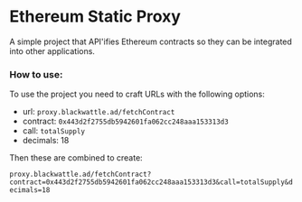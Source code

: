 # Ethereum Static Proxy

A simple project that API'ifies Ethereum contracts so they can be integrated into other applications.

### How to use:

To use the project you need to craft URLs with the following options:

- url: `proxy.blackwattle.ad/fetchContract`
- contract: `0x443d2f2755db5942601fa062cc248aaa153313d3`
- call: `totalSupply`
- decimals: 18

Then these are combined to create:

`proxy.blackwattle.ad/fetchContract?contract=0x443d2f2755db5942601fa062cc248aaa153313d3&call=totalSupply&decimals=18`

